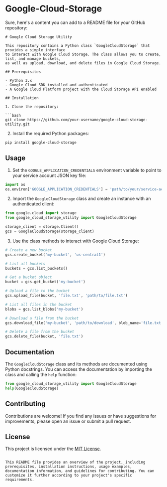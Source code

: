 # Google-Cloud-Storage

Sure, here's a content you can add to a README file for your GitHub repository:

```
# Google Cloud Storage Utility

This repository contains a Python class `GoogleCloudStorage` that provides a simple interface
to interact with Google Cloud Storage. The class allows you to create, list, and manage buckets,
as well as upload, download, and delete files in Google Cloud Storage.

## Prerequisites

- Python 3.x
- Google Cloud SDK installed and authenticated
- A Google Cloud Platform project with the Cloud Storage API enabled

## Installation

1. Clone the repository:

```bash
git clone https://github.com/your-username/google-cloud-storage-utility.git
```

2. Install the required Python packages:

```bash
pip install google-cloud-storage
```

## Usage

1. Set the `GOOGLE_APPLICATION_CREDENTIALS` environment variable to point to your service account JSON key file:

```python
import os
os.environ['GOOGLE_APPLICATION_CREDENTIALS'] = 'path/to/your/service-account-key.json'
```

2. Import the `GoogleCloudStorage` class and create an instance with an authenticated client:

```python
from google.cloud import storage
from google_cloud_storage_utility import GoogleCloudStorage

storage_client = storage.Client()
gcs = GoogleCloudStorage(storage_client)
```

3. Use the class methods to interact with Google Cloud Storage:

```python
# Create a new bucket
gcs.create_bucket('my-bucket', 'us-central1')

# List all buckets
buckets = gcs.list_buckets()

# Get a bucket object
bucket = gcs.get_bucket('my-bucket')

# Upload a file to the bucket
gcs.upload_file(bucket, 'file.txt', 'path/to/file.txt')

# List all files in the bucket
blobs = gcs.list_blobs('my-bucket')

# Download a file from the bucket
gcs.download_file('my-bucket', 'path/to/download', blob_name='file.txt')

# Delete a file from the bucket
gcs.delete_file(bucket, 'file.txt')
```

## Documentation

The `GoogleCloudStorage` class and its methods are documented using Python docstrings. You can access the documentation by importing the class and calling the `help` function:

```python
from google_cloud_storage_utility import GoogleCloudStorage
help(GoogleCloudStorage)
```

## Contributing

Contributions are welcome! If you find any issues or have suggestions for improvements, please open an issue or submit a pull request.

## License

This project is licensed under the [MIT License](LICENSE).
```

This README file provides an overview of the project, including prerequisites, installation instructions, usage examples, documentation information, and guidelines for contributing. You can customize it further according to your project's specific requirements.
